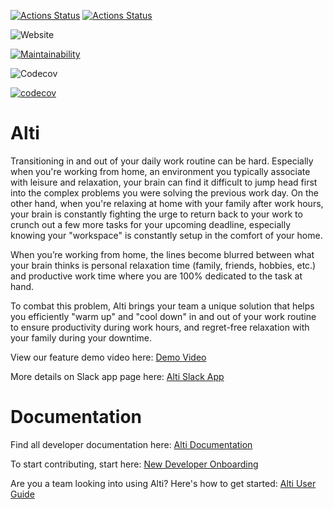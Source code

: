 [![Actions Status](https://github.com/cse112-sp20/CSE112-Alti/workflows/Build%20non-master%20branches/badge.svg)](https://github.com/cse112-sp20/CSE112-Alti/actions)
[![Actions Status](https://github.com/cse112-sp20/CSE112-Alti/workflows/Build%20and%20Deploy/badge.svg)](https://github.com/cse112-sp20/CSE112-Alti/actions)

![Website](https://img.shields.io/website?down_color=red&down_message=offline&label=Alti&logo=firebase&up_color=green&up_message=online&url=https%3A%2F%2Fus-central1-altitest-5f53d.cloudfunctions.net)

[![Maintainability](https://api.codeclimate.com/v1/badges/e27516f1060f29ef7ccb/maintainability)](https://codeclimate.com/github/cse112-sp20/CSE112-Alti/maintainability)

![Codecov](https://img.shields.io/codecov/c/github/cse112-sp20/CSE112-Alti?label=master%20codecov&logo=codecov&token=NT94ZROVG7)

[![codecov](https://codecov.io/gh/cse112-sp20/CSE112-Alti/branch/master/graph/sunburst.svg?token=NT94ZROVG7)](https://codecov.io/gh/cse112-sp20/CSE112-Alti)

# Alti
Transitioning in and out of your daily work routine can be hard. Especially when you're working from home, an environment you typically associate with leisure and relaxation, your brain can find it difficult to jump head first into the complex problems you were solving the previous work day. On the other hand, when you're relaxing at home with your family after work hours, your brain is constantly fighting the urge to return back to your work to crunch out a few more tasks for your upcoming deadline, especially knowing your "workspace" is constantly setup in the comfort of your home.

When you’re working from home, the lines become blurred between what your brain thinks is personal relaxation time (family, friends, hobbies, etc.) and productive work time where you are 100% dedicated to the task at hand.

To combat this problem, Alti brings your team a unique solution that helps you efficiently "warm up" and "cool down" in and out of your work routine to ensure productivity during work hours, and regret-free relaxation with your family during your downtime.


View our feature demo video here: [Demo Video](https://www.notion.so/Feature-Demo-Video-0a8adc350cf34b45a1eff6c7ab093de3)

More details on Slack app page here: [Alti Slack App](https://slack.com/apps/A012W8N2L4B-alti)

# Documentation
Find all developer documentation here: [Alti Documentation](https://www.notion.so/Alti-Documentation-cafbc1ccc0a24833bc277c906625948f)

To start contributing, start here: [New Developer Onboarding](https://www.notion.so/New-Developer-Onboarding-39e5d50ca55b475190ca853566c48089)

Are you a team looking into using Alti? Here's how to get started: [Alti User Guide](https://www.notion.so/New-Alti-User-Guide-1e79c57cdb8246ac8efb839a536d53d9)
